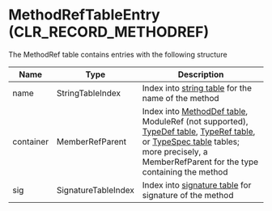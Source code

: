 # MethodRefTableEntry (CLR_RECORD_METHODREF)

The MethodRef table contains entries with the following structure

| Name      | Type                 | Description  
|-----------|----------------------|------------  
| name      | StringTableIndex     | Index into [string table](StringTable.md) for the name of the method
| container | MemberRefParent      | Index into  [MethodDef table](MethodDefTableEntry.md), ModuleRef (not supported), [TypeDef table](TypeDefTableEntry.md), [TypeRef table](TypeRefTableEntry.md), or [TypeSpec table](TypeSpecTableEntry.md) tables; more precisely, a MemberRefParent for the type containing the method
| sig       | SignatureTableIndex  | Index into [signature table](SignatureTable.md) for signature of the method
